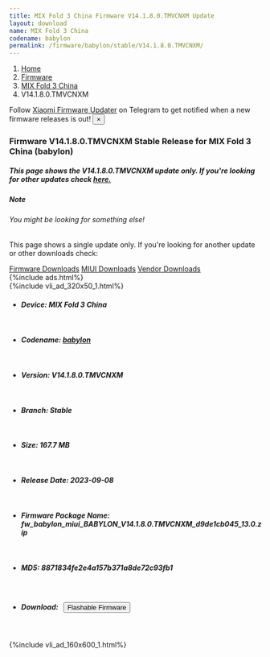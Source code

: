 ```yaml
---
title: MIX Fold 3 China Firmware V14.1.8.0.TMVCNXM Update
layout: download
name: MIX Fold 3 China
codename: babylon
permalink: /firmware/babylon/stable/V14.1.8.0.TMVCNXM/
---
```

<nav aria-label="breadcrumb">
    <ol class="breadcrumb">
        <li class="breadcrumb-item"><a href="/">Home</a></li>
        <li class="breadcrumb-item"><a href="/firmware/">Firmware</a></li>
        <li class="breadcrumb-item"><a href="/firmware/babylon/">MIX Fold 3 China</a></li>
        <li class="breadcrumb-item active" aria-current="page">V14.1.8.0.TMVCNXM</li>
    </ol>
</nav>
<div class="alert alert-primary alert-dismissible fade show" role="alert">
    Follow <a href="https://t.me/XiaomiFirmwareUpdater" class="alert-link">Xiaomi Firmware Updater</a> on Telegram to get
    notified when a new firmware releases is out!
    <button type="button" class="close" data-dismiss="alert" aria-label="Close">
        <span aria-hidden="true">&times;</span>
    </button>
</div>
<div class="col-12 mx-auto">
    <h3 class="title bg-light p-2 rounded">Firmware V14.1.8.0.TMVCNXM Stable Release for MIX Fold 3 China (babylon)</h3>
    <h5>This page shows the V14.1.8.0.TMVCNXM update only. If you're looking for other updates check
        <a href="/firmware/babylon/">here.</a></h5>
    <div class="card">
        <div class="card-body">
            <h5 class="card-title">Note</h5>
            <h6 class="card-subtitle mb-2 text-muted">You might be looking for something else!</h6>
            <p class="card-text">This page shows a single update only.
                If you're looking for another update or other downloads check:</p>
            <a href="/firmware/" class="card-link">Firmware Downloads</a>
            <a href="/miui/" class="card-link">MIUI Downloads</a>
            <a href="/vendor/" class="card-link">Vendor Downloads</a>
        </div>
    </div>
    {%include ads.html%}
    <div class="row justify-content-center">
        <div class="col-10" id="downloads">
                    <div class="card card-body">
            {%include vli_ad_320x50_1.html%}
            <ul class="list-unstyled">
                <li style="padding-bottom: 10px;">
                    <h5><b>Device: </b>MIX Fold 3 China</h5>
                </li>
                <li style="padding-bottom: 10px;">
                    <h5><b>Codename: </b> <a href="/firmware/babylon/" target="_blank">babylon</a> </h5>
                </li>
                <li style="padding-bottom: 10px;">
                    <h5><b>Version: </b>V14.1.8.0.TMVCNXM</h5>
                </li>
                <li style="padding-bottom: 10px;">
                    <h5><b>Branch: </b>Stable</h5>
                </li>
                <li style="padding-bottom: 10px;">
                    <h5><b>Size: </b>167.7 MB</h5>
                </li>
                <li style="padding-bottom: 10px;">
                    <h5><b>Release Date: </b>2023-09-08</h5>
                </li>
                <li style="padding-bottom: 10px;">
                    <h5><b>Firmware Package Name: </b><span id="filename" class="text-dark">fw_babylon_miui_BABYLON_V14.1.8.0.TMVCNXM_d9de1cb045_13.0.zip</span></h5>
                </li>
                <li style="padding-bottom: 10px;">
                    <h5><b>MD5: </b><span id="md5" class="text-muted">8871834fe2e4a157b371a8de72c93fb1</span></h5>
                </li>
                <li style="padding-bottom: 10px;">
                    <h5><b>Download: </b><button type="button" id="download" class="btn btn-primary"
                    style="margin: 7px;" onclick="redirect('fw_babylon_miui_BABYLON_V14.1.8.0.TMVCNXM_d9de1cb045_13.0.zip'); return false;"><i class="fa fa-download"></i> Flashable Firmware</button></h5>
                </li>
            </ul>
        </div>
        </div>
        {%include vli_ad_160x600_1.html%}
    </div>
</div>
